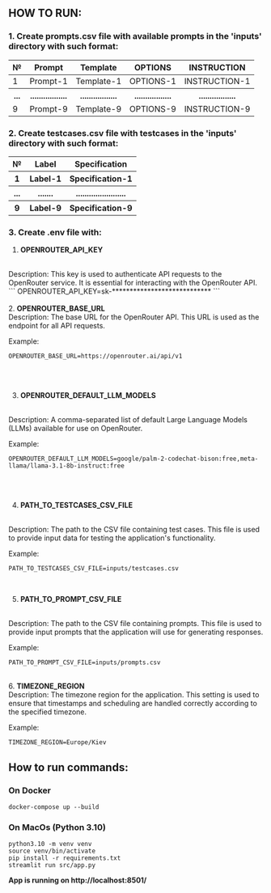 ## HOW TO RUN:

### 1. Create prompts.csv file with available prompts in the 'inputs' directory with such format:
<table>
  <thead>
    <tr>
      <th>№</th>
      <th>Prompt</th>
      <th>Template</th>
      <th>OPTIONS</th>
      <th>INSTRUCTION</th>
    </tr>
  </thead>
  <tbody>
    <tr>
      <td>1</td>
      <td>Prompt-1</td>
      <td>Template-1</td>
      <td>OPTIONS-1</td>
      <td>INSTRUCTION-1</td>
    </tr>
<tr>
      <th>...</th>
      <th>.................</th>
      <th>.................</th>
      <th>.................</th>
      <th>.................</th>
    </tr>
    <tr>
      <td>9</td>
      <td>Prompt-9</td>
      <td>Template-9</td>
      <td>OPTIONS-9</td>
      <td>INSTRUCTION-9</td>
    </tr>
  </tbody>
</table>

### 2. Create testcases.csv file with testcases in the 'inputs' directory with such format:
<table>
  <thead>
    <tr>
      <th>№</th>
      <th>Label</th>
      <th>Specification</th>
    </tr>
  </thead>
  <tbody>
    <tr>
      <th>1</th>
      <th>Label-1</th>
      <th>Specification-1</th>
    </tr>
    <tr>
      <th>...</th>
      <th>.......</th>
      <th>.......................</th>
    </tr>
    <tr>
      <th>9</th>
      <th>Label-9</th>
      <th>Specification-9</th>
    </tr>
  </tbody>
</table>

### 3. Create .env file with:
1. <b>OPENROUTER_API_KEY</b>
<br>
Description: This key is used to authenticate API requests to the OpenRouter service. 
It is essential for interacting with the OpenRouter API.
```
OPENROUTER_API_KEY=sk-****************************
```
<br>
<br>
2. <b>OPENROUTER_BASE_URL</b>
<br>
Description: The base URL for the OpenRouter API. 
This URL is used as the endpoint for all API requests.

Example:
```
OPENROUTER_BASE_URL=https://openrouter.ai/api/v1
```
<br>
<br>

3. <b>OPENROUTER_DEFAULT_LLM_MODELS</b>
<br>
Description: A comma-separated list of default Large Language Models (LLMs) available for use on OpenRouter. 

Example: 
```
OPENROUTER_DEFAULT_LLM_MODELS=google/palm-2-codechat-bison:free,meta-llama/llama-3.1-8b-instruct:free
```

<br>
<br>

4. <b>PATH_TO_TESTCASES_CSV_FILE</b>
<br>
Description: The path to the CSV file containing test cases. This file is used to provide input data for testing the application's functionality.

Example: 
```
PATH_TO_TESTCASES_CSV_FILE=inputs/testcases.csv
```
<br>

5. <b>PATH_TO_PROMPT_CSV_FILE</b>
<br>
Description: The path to the CSV file containing prompts. This file is used to provide input prompts that the application will use for generating responses.

Example:
```
PATH_TO_PROMPT_CSV_FILE=inputs/prompts.csv
```
<br>
6. <b>TIMEZONE_REGION</b>
<br>
Description: The timezone region for the application. This setting is used to ensure that timestamps and scheduling are handled correctly according to the specified timezone.

Example: 
```
TIMEZONE_REGION=Europe/Kiev
```



## How to run commands:

### On Docker
```
docker-compose up --build
```
### On MacOs (Python 3.10)
```
python3.10 -m venv venv
source venv/bin/activate
pip install -r requirements.txt
streamlit run src/app.py
```
**App is running on http://localhost:8501/**
